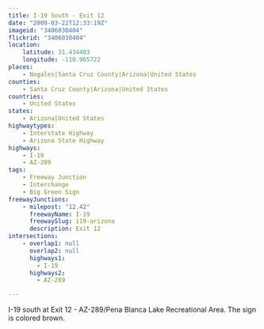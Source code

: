 ```yaml
---
title: I-19 South - Exit 12
date: "2009-03-22T12:33:19Z"
imageid: "3406030404"
flickrid: "3406030404"
location:
    latitude: 31.434403
    longitude: -110.965722
places:
    - Nogales|Santa Cruz County|Arizona|United States
counties:
    - Santa Cruz County|Arizona|United States
countries:
    - United States
states:
    - Arizona|United States
highwaytypes:
    - Interstate Highway
    - Arizona State Highway
highways:
    - I-19
    - AZ-289
tags:
    - Freeway Junction
    - Interchange
    - Big Green Sign
freewayJunctions:
    - milepost: "12.42"
      freewayName: I-19
      freewaySlug: i19-arizona
      description: Exit 12
intersections:
    - overlap1: null
      overlap2: null
      highways1:
        - I-19
      highways2:
        - AZ-289

---
```

I-19 south at Exit 12 - AZ-289/Pena Blanca Lake Recreational Area. The sign is colored brown.